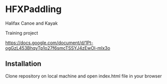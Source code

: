 # HFXPaddling

Halifax Canoe and Kayak 

Training project

https://docs.google.com/document/d/1Pt-ogGzL453BhqyTp1o27f6smcTSSYJ4zEwOl-mlx3o

## Installation
Clone repository on local machine and open index.html file in your browser
